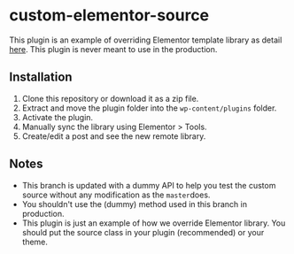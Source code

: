 # custom-elementor-source

This plugin is an example of overriding Elementor template library as detail [here](https://dinhtungdu.github.io/create-your-own-elementor-template-library/). This plugin is never meant to use in the production.

## Installation
1. Clone this repository or download it as a zip file.
2. Extract and move the plugin folder into the `wp-content/plugins` folder.
3. Activate the plugin.
4. Manually sync the library using Elementor > Tools.
5. Create/edit a post and see the new remote library.

## Notes
* This branch is updated with a dummy API to help you test the custom source without any modification as the `master`does.
* You shouldn't use the (dummy) method used in this branch in production.
* This plugin is just an example of how we override Elementor library. You should put the source class in your plugin (recommended) or your theme.
